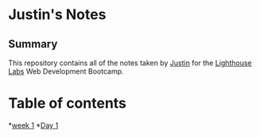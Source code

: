 # Justin's Notes

## Summary

  This repository contains all of the notes taken by [Justin](https://github.com/qwhat) for the [Lighthouse Labs](https://www.lighthouselabs.ca/?gclid=EAIaIQobChMI5oyu267c3wIVCShpCh3sVQ4sEAAYASAAEgIxZPD_BwE) Web Development Bootcamp.

# Table of contents

  *[week 1](/week_1)
    *[Day 1](/week_1/Day_1)
